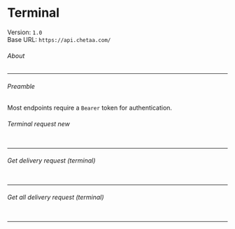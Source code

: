 # Terminal

Version: `1.0`  
Base URL: `https://api.chetaa.com/`


###### About



---

###### Preamble

Most endpoints require a `Bearer` token for authentication.


###### Terminal request new

```{http:post} {base_uri}/terminal/request/new

```

---

###### Get delivery request (terminal)

```{http:post} {base_uri}/terminal/request/get

```

---

###### Get all delivery request (terminal)

```{http:post} {base_uri}/terminal/request/all

```

---
